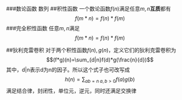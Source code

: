 ###数论函数
数列
##积性函数
一个数论函数$f(n)$满足任意$m,n$**互质**都有$$f(m*n)=f(n)*f(m)$$
###完全积性函数
任意$m,n$满足$$f(m*n)=f(n)*f(m)$$

##狄利克雷卷积
对于两个积性函数$f(n),g(n)$，定义它们的狄利克雷卷积为$$(f*g)(n)=\sum_{d|n}f(d)*g(\frac{n}{d})$$
其中，d|n表示d为n的因子。所以这个式子也可改写成
$$h(n)=\sum_{ab=n\;a,b>0}f(a)g(b)$$
满足结合律，封闭性，单位元，逆元，同时还满足交换律
